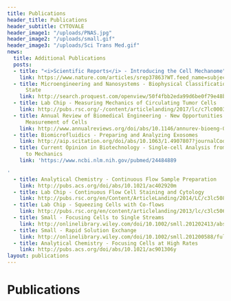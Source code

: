 ```yaml
---
title: Publications
header_title: Publications
header_subtitle: CYTOVALE
header_image1: "/uploads/PNAS.jpg"
header_image2: "/uploads/small.gif"
header_image3: "/uploads/Sci Trans Med.gif"
news:
  title: Additional Publications
  posts:
  - title: "<i>Scientific Reports</i> - Introducing the Cell Mechanome"
    link: https://www.nature.com/articles/srep37863?WT.feed_name=subjects_medical
  - title: Microengineering and Nanosystems - Biophysical Classification of Cell Differentiation
      State
    link: http://search.proquest.com/openview/50f4fbb2eda99d6be0f79e48b2e175a4/1?pq-origsite=gscholar&cbl=2041946
  - title: Lab Chip - Measuring Mechanics of Circulating Tumor Cells
    link: http://pubs.rsc.org/-/content/articlelanding/2017/lc/c7lc00038c#!divAbstract
  - title: Annual Review of Biomedical Engineering - New Opportunities for Rapid Mechanical
      Measurement of Cells
    link: http://www.annualreviews.org/doi/abs/10.1146/annurev-bioeng-071114-040545
  - title: Biomicrofluidics - Preparing and Analyzing Exosomes
    link: http://aip.scitation.org/doi/abs/10.1063/1.4907807?journalCode=bmf
  - title: Current Opinion in Biotechnology - Single-cell Analysis from Molecules
      to Mechanics
    link: 'https://www.ncbi.nlm.nih.gov/pubmed/24484889

'
  - title: Analytical Chemistry - Continuous Flow Sample Preparation
    link: http://pubs.acs.org/doi/abs/10.1021/ac402920m
  - title: Lab Chip - Continuous Flow Cell Staining and Cytology
    link: http://pubs.rsc.org/en/Content/ArticleLanding/2014/LC/c3lc50870f#!divAbstract
  - title: Lab Chip - Squeezing Cells with Co-flows
    link: http://pubs.rsc.org/en/content/articlelanding/2013/lc/c3lc50649e#!divAbstract
  - title: Small - Focusing Cells to Single Streams
    link: http://onlinelibrary.wiley.com/doi/10.1002/smll.201202413/abstract
  - title: Small - Rapid Solution Exchange
    link: http://onlinelibrary.wiley.com/doi/10.1002/smll.201200588/full
  - title: Analytical Chemistry - Focusing Cells at High Rates
    link: http://pubs.acs.org/doi/abs/10.1021/ac901306y
layout: publications
---
```


# Publications
